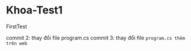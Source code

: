 # Khoa-Test1
FirstTest

commit 2: thay đổi file program.cs 
commit 3: thay đổi file <code>program.cs
thêm trên web
